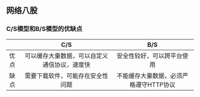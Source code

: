 ## 网络八股

### C/S模型和B/S模型的优缺点

|      |                     C/S                      |                  B/S                   |
| ---- | :------------------------------------------: | :------------------------------------: |
| 优点 | 可以缓存大量数据，可以自定义通信协议，速度快 |       安全性较好，可以跨平台使用       |
| 缺点 |       需要下载软件，可能存在安全性问题       | 不能缓存大量数据，必须严格遵守HTTP协议 |
